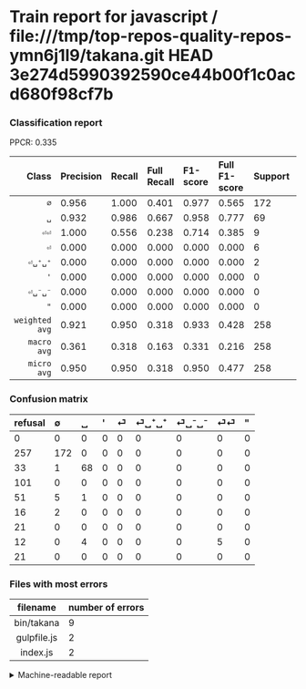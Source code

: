 # Train report for javascript / file:///tmp/top-repos-quality-repos-ymn6j1l9/takana.git HEAD 3e274d5990392590ce44b00f1c0acd680f98cf7b

### Classification report

PPCR: 0.335

| Class | Precision | Recall | Full Recall | F1-score | Full F1-score | Support | Full Support | PPCR |
|------:|:----------|:-------|:------------|:---------|:---------|:--------|:-------------|:-----|
| `∅` | 0.956| 1.000| 0.401| 0.977| 0.565| 172| 429| 0.401 |
| `␣` | 0.932| 0.986| 0.667| 0.958| 0.777| 69| 102| 0.676 |
| `⏎⏎` | 1.000| 0.556| 0.238| 0.714| 0.385| 9| 21| 0.429 |
| `⏎` | 0.000| 0.000| 0.000| 0.000| 0.000| 6| 57| 0.105 |
| `⏎␣⁺␣⁺` | 0.000| 0.000| 0.000| 0.000| 0.000| 2| 18| 0.111 |
| `'` | 0.000| 0.000| 0.000| 0.000| 0.000| 0| 101| 0.000 |
| `⏎␣⁻␣⁻` | 0.000| 0.000| 0.000| 0.000| 0.000| 0| 21| 0.000 |
| `"` | 0.000| 0.000| 0.000| 0.000| 0.000| 0| 21| 0.000 |
| `weighted avg` | 0.921| 0.950| 0.318| 0.933| 0.428| 258| 770| 0.335 |
| `macro avg` | 0.361| 0.318| 0.163| 0.331| 0.216| 258| 770| 0.335 |
| `micro avg` | 0.950| 0.950| 0.318| 0.950| 0.477| 258| 770| 0.335 |

### Confusion matrix

|refusal|  ∅| ␣| '| ⏎| ⏎␣⁺␣⁺| ⏎␣⁻␣⁻| ⏎⏎| "| 
|:---|:---|:---|:---|:---|:---|:---|:---|:---|
|0 |0 |0 |0 |0 |0 |0 |0 |0 |
|257 |172 |0 |0 |0 |0 |0 |0 |0 |
|33 |1 |68 |0 |0 |0 |0 |0 |0 |
|101 |0 |0 |0 |0 |0 |0 |0 |0 |
|51 |5 |1 |0 |0 |0 |0 |0 |0 |
|16 |2 |0 |0 |0 |0 |0 |0 |0 |
|21 |0 |0 |0 |0 |0 |0 |0 |0 |
|12 |0 |4 |0 |0 |0 |0 |5 |0 |
|21 |0 |0 |0 |0 |0 |0 |0 |0 |

### Files with most errors

| filename | number of errors|
|:----:|:-----|
| bin/takana | 9 |
| gulpfile.js | 2 |
| index.js | 2 |

<details>
    <summary>Machine-readable report</summary>
```json
{
  "cl_report": {"\"": {"f1-score": 0.0, "precision": 0.0, "recall": 0.0, "support": 0}, "\u0027": {"f1-score": 0.0, "precision": 0.0, "recall": 0.0, "support": 0}, "macro avg": {"f1-score": 0.3311631150539601, "precision": 0.360882800608828, "recall": 0.31763285024154586, "support": 258}, "micro avg": {"f1-score": 0.9496124031007752, "precision": 0.9496124031007752, "recall": 0.9496124031007752, "support": 258}, "weighted avg": {"f1-score": 0.9325735952005195, "precision": 0.9210446827840902, "recall": 0.9496124031007752, "support": 258}, "\u2205": {"f1-score": 0.9772727272727273, "precision": 0.9555555555555556, "recall": 1.0, "support": 172}, "\u23ce": {"f1-score": 0.0, "precision": 0.0, "recall": 0.0, "support": 6}, "\u23ce\u23ce": {"f1-score": 0.7142857142857143, "precision": 1.0, "recall": 0.5555555555555556, "support": 9}, "\u23ce\u2423\u207a\u2423\u207a": {"f1-score": 0.0, "precision": 0.0, "recall": 0.0, "support": 2}, "\u23ce\u2423\u207b\u2423\u207b": {"f1-score": 0.0, "precision": 0.0, "recall": 0.0, "support": 0}, "\u2423": {"f1-score": 0.9577464788732394, "precision": 0.9315068493150684, "recall": 0.9855072463768116, "support": 69}},
  "cl_report_full": {"\"": {"f1-score": 0.0, "precision": 0.0, "recall": 0.0, "support": 21}, "\u0027": {"f1-score": 0.0, "precision": 0.0, "recall": 0.0, "support": 101}, "macro avg": {"f1-score": 0.21582733358595427, "precision": 0.360882800608828, "recall": 0.16321178821178822, "support": 770}, "micro avg": {"f1-score": 0.47665369649805445, "precision": 0.9496124031007752, "recall": 0.3181818181818182, "support": 770}, "weighted avg": {"f1-score": 0.42814365929636866, "precision": 0.6830480934590524, "recall": 0.3181818181818182, "support": 770}, "\u2205": {"f1-score": 0.5648604269293924, "precision": 0.9555555555555556, "recall": 0.40093240093240096, "support": 429}, "\u23ce": {"f1-score": 0.0, "precision": 0.0, "recall": 0.0, "support": 57}, "\u23ce\u23ce": {"f1-score": 0.3846153846153846, "precision": 1.0, "recall": 0.23809523809523808, "support": 21}, "\u23ce\u2423\u207a\u2423\u207a": {"f1-score": 0.0, "precision": 0.0, "recall": 0.0, "support": 18}, "\u23ce\u2423\u207b\u2423\u207b": {"f1-score": 0.0, "precision": 0.0, "recall": 0.0, "support": 21}, "\u2423": {"f1-score": 0.7771428571428571, "precision": 0.9315068493150684, "recall": 0.6666666666666666, "support": 102}},
  "ppcr": 0.33506493506493507
}
```
</details>
